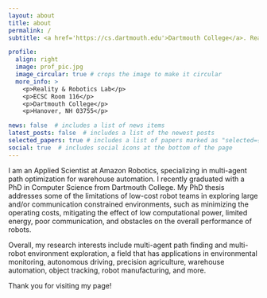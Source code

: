 ```yaml
---
layout: about
title: about
permalink: /
subtitle: <a href='https://cs.dartmouth.edu'>Dartmouth College</a>. Reality & Robotics Lab

profile:
  align: right
  image: prof_pic.jpg
  image_circular: true # crops the image to make it circular
  more_info: >
    <p>Reality & Robotics Lab</p>
    <p>ECSC Room 116</p>
    <p>Dartmouth College</p>
    <p>Hanover, NH 03755</p>

news: false  # includes a list of news items
latest_posts: false  # includes a list of the newest posts
selected_papers: true # includes a list of papers marked as "selected={true}"
social: true  # includes social icons at the bottom of the page
---
```


I am an Applied Scientist at Amazon Robotics, specializing in multi-agent path optimization for warehouse automation.  I recently graduated with a PhD in Computer Science from Dartmouth College. My PhD thesis addresses some of the limitations of low-cost robot teams in exploring large and/or communication constrained environments, such as minimizing the operating costs, mitigating the effect of low computational power, limited energy, poor communication, and obstacles on the overall performance of robots. 

Overall, my research interests include multi-agent path finding and multi-robot environment exploration, a field that has applications in environmental monitoring, autonomous driving, precision agriculture, warehouse automation, object tracking, robot manufacturing, and more. 

Thank you for visiting my page!